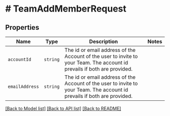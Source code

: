 # # TeamAddMemberRequest



## Properties

Name | Type | Description | Notes
------------ | ------------- | ------------- | -------------
| `accountId` | ```string``` |  The id or email address of the Account of the user to invite to your Team. The account id prevails if both are provided.  |  |
| `emailAddress` | ```string``` |  The id or email address of the Account of the user to invite to your Team. The account id prevails if both are provided.  |  |

[[Back to Model list]](../../README.md#models) [[Back to API list]](../../README.md#endpoints) [[Back to README]](../../README.md)

